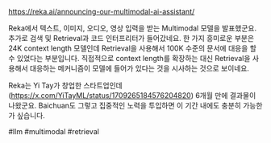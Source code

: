 https://reka.ai/announcing-our-multimodal-ai-assistant/

Reka에서 텍스트, 이미지, 오디오, 영상 입력을 받는 Multimodal 모델을 발표했군요. 추가로 검색 및 Retrieval과 코드 인터프리터가 들어갔네요. 한 가지 흥미로운 부분은 24K context length 모델인데 Retrieval을 사용해서 100K 수준의 문서에 대응을 할 수 있었다는 부분입니다. 직접적으로 context length를 확장하는 대신 Retrieval을 사용해서 대응하는 메커니즘이 모델에 들어가 있다는 것을 시사하는 것으로 보이네요.

Reka는 Yi Tay가 창업한 스타트업인데 (https://x.com/YiTayML/status/1709265184576204820) 6개월 만에 결과물이 나왔군요. Baichuan도 그렇고 집중적인 노력을 투입하면 이 기간 내에도 충분히 가능한가 싶습니다.

#llm #multimodal #retrieval 